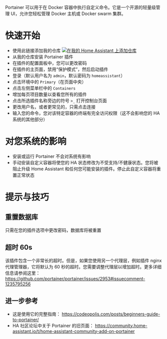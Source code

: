 Portainer 可以用于在 Docker 容器中执行自定义命令。它是一个开源的轻量级管理 UI，允许您轻松管理 Docker 主机或 Docker swarm 集群。

# 快速开始
- 使用此链接添加我的仓库
[![在我的 Home Assistant 上添加仓库][repository-badge]][repository-url]
- 从我的仓库安装 Portainer 插件
- 在插件的配置面板中，您可以更改密码
- 在插件的主页面，禁用“保护模式”，然后启动插件
- 登录（默认用户名为 `admin`，默认密码为 `homeassistant`）
- 点击环境中的 `Primary`（在页面中央）
- 点击左侧菜单栏中的 `Containers`
- 增加每页项目数量以查看您所有的插件
- 点击所选插件名称旁边的符号 `>_` 打开控制台页面
- 更改用户名，或者更常见的，只需点击连接
- 输入您的命令，您对该特定容器的终端有完全访问权限（这不会影响您的 HA 系统的其他部分）

# 对您系统的影响
- 安装或运行 Portainer 不会对系统有影响
- 手动安装自定义容器将使您的 HA 状态修改为不受支持/不健康状态。您将被阻止升级 Home Assistant 和任何您可能安装的插件。停止此自定义容器将重置正常状态

# 提示与技巧

## 重置数据库
只需在您的插件选项中更改密码，数据库将被重置

## 超时 60s
该插件包含一个非常长的超时。但是，如果您使用另一个代理层，例如插件 nginx 代理管理器，它将默认为 60 秒的超时。您需要调整代理层以增加超时。更多详细信息请参阅这里： https://github.com/portainer/portainer/issues/2953#issuecomment-1235795256

## 进一步参考
- 这是使用它的完整指南： https://codeopolis.com/posts/beginners-guide-to-portainer/
- HA 社区论坛中关于 Portainer 的旧页面： https://community.home-assistant.io/t/home-assistant-community-add-on-portainer

[repository-badge]: https://img.shields.io/badge/Add%20repository%20to%20my-Home%20Assistant-41BDF5?logo=home-assistant&style=for-the-badge
[repository-url]: https://my.home-assistant.io/redirect/supervisor_add_addon_repository/?repository_url=https%3A%2F%2Fgithub.com%2Falexbelgium%2Fhassio-addons
